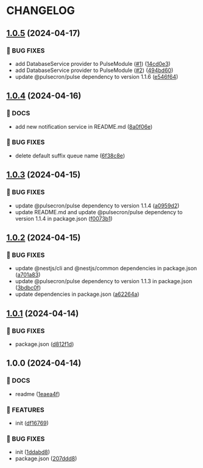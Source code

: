 # CHANGELOG

## [1.0.5](https://github.com/pulsecron/nestjs-pulse/compare/v1.0.4...v1.0.5) (2024-04-17)


### 🐛 BUG FIXES

* add DatabaseService provider to PulseModule ([#1](https://github.com/pulsecron/nestjs-pulse/issues/1)) ([14cd0e3](https://github.com/pulsecron/nestjs-pulse/commit/14cd0e307d5bc159393b0976f4f4d6f22126c79b))
* add DatabaseService provider to PulseModule ([#2](https://github.com/pulsecron/nestjs-pulse/issues/2)) ([494bd60](https://github.com/pulsecron/nestjs-pulse/commit/494bd600565ff2b0abf7054cbd98919c5d1a2316))
* update @pulsecron/pulse dependency to version 1.1.6 ([e546f64](https://github.com/pulsecron/nestjs-pulse/commit/e546f64d3d8a541c5d770cb0da8ab36b32453358))

## [1.0.4](https://github.com/pulsecron/nestjs-pulse/compare/v1.0.3...v1.0.4) (2024-04-16)


### 📝 DOCS

* add new notification service in README.md ([8a0f06e](https://github.com/pulsecron/nestjs-pulse/commit/8a0f06ef5a69bcb34ac9bccfaca06921749de786))


### 🐛 BUG FIXES

* delete default suffix queue name ([6f38c8e](https://github.com/pulsecron/nestjs-pulse/commit/6f38c8e88dcf6a54199f443e613cd2140e7e5970))

## [1.0.3](https://github.com/pulsecron/nestjs-pulse/compare/v1.0.2...v1.0.3) (2024-04-15)


### 🐛 BUG FIXES

*  update @pulsecron/pulse dependency to version 1.1.4 ([a0959d2](https://github.com/pulsecron/nestjs-pulse/commit/a0959d227f866859513b4102d050478507ee8c3c))
* update README.md and update @pulsecron/pulse dependency to version 1.1.4 in package.json ([f0073b1](https://github.com/pulsecron/nestjs-pulse/commit/f0073b1a806130741fe59361425721486209210c))

## [1.0.2](https://github.com/pulsecron/nestjs-pulse/compare/v1.0.1...v1.0.2) (2024-04-15)


### 🐛 BUG FIXES

* update @nestjs/cli and @nestjs/common dependencies in package.json ([a701a83](https://github.com/pulsecron/nestjs-pulse/commit/a701a8317f3a990dfaef571f9386362c361d6b71))
* update @pulsecron/pulse dependency to version 1.1.3 in package.json ([3bdbc0f](https://github.com/pulsecron/nestjs-pulse/commit/3bdbc0ff7ab6337d14fb38b0c327a8d42f4abc79))
* update dependencies in package.json ([a62264a](https://github.com/pulsecron/nestjs-pulse/commit/a62264a9a7b9b1f4186eb0b4948f115d944254fe))

## [1.0.1](https://github.com/pulsecron/nestjs-pulse/compare/v1.0.0...v1.0.1) (2024-04-14)


### 🐛 BUG FIXES

* package.json ([d812f1d](https://github.com/pulsecron/nestjs-pulse/commit/d812f1dd26ad1878e550d96dbf10df3ffbe61588))

## 1.0.0 (2024-04-14)


### 📝 DOCS

* readme ([1eaea4f](https://github.com/pulsecron/nestjs-pulse/commit/1eaea4f7205763820ac5739be6850f5774d44dcf))


### 🚀 FEATURES

* init ([df16769](https://github.com/pulsecron/nestjs-pulse/commit/df16769330b3dc55b7b16a0b278f7d9e7474690d))


### 🐛 BUG FIXES

* init ([1ddabd8](https://github.com/pulsecron/nestjs-pulse/commit/1ddabd8e4ad9a2a9af98f690d72a4613db9df93f))
* package.json ([207ddd8](https://github.com/pulsecron/nestjs-pulse/commit/207ddd89610de002267f7a5941305fe66aa02e93))
